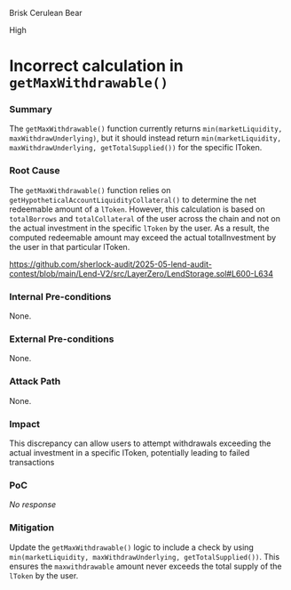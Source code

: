 Brisk Cerulean Bear

High

# Incorrect calculation in `getMaxWithdrawable()`

### Summary

The `getMaxWithdrawable()` function currently returns `min(marketLiquidity, maxWithdrawUnderlying)`, but it should instead return `min(marketLiquidity, maxWithdrawUnderlying, getTotalSupplied())` for the specific lToken.

### Root Cause

The `getMaxWithdrawable()` function relies on `getHypotheticalAccountLiquidityCollateral()` to determine the net redeemable amount of a `lToken`. However, this calculation is based on `totalBorrows` and `totalCollateral` of the user across the chain and not on the actual investment in the specific `lToken` by the user. As a result, the computed redeemable amount may exceed the actual totalInvestment by the user in that particular lToken.

https://github.com/sherlock-audit/2025-05-lend-audit-contest/blob/main/Lend-V2/src/LayerZero/LendStorage.sol#L600-L634

### Internal Pre-conditions

None.

### External Pre-conditions

None.

### Attack Path

None.

### Impact

This discrepancy can allow users to attempt withdrawals exceeding the actual investment in a specific lToken, potentially leading to failed transactions

### PoC

_No response_

### Mitigation

Update the `getMaxWithdrawable()` logic to include a check by using `min(marketLiquidity, maxWithdrawUnderlying, getTotalSupplied())`. This ensures the `maxwithdrawable` amount never exceeds the total supply of the `lToken` by the user.
